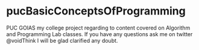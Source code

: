 # pucBasicConceptsOfProgramming
PUC GOIAS my college project regarding to content covered on Algorithm and Programming Lab classes.
If you have any questions ask me on twitter @voidThink I will be glad clarified any doubt.
